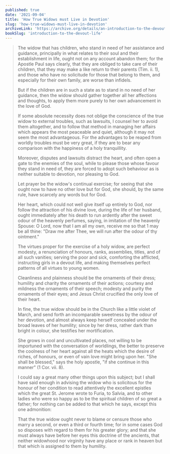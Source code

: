 ```yaml
---
published: true
date: '2021-09-04'
title: 'How True Widows must Live in Devotion'
slug: 'how-true-widows-must-live-in-devotion'
archiveLink: 'https://archive.org/details/an-introduction-to-the-devout-life/page/215?view=theater'
bookSlug: 'introduction-to-the-devout-life'
---
```


> The widow that has children, who stand in need of her assistance and guidance, principally in what relates to their soul and their establishment in life, ought not on any account abandon them; for the Apostle Paul says clearly, that they are obliged to take care of their children, that they may make a like return to their parents (Tim. ii. 1), and those who have no solicitude for those that belong to them, and especially for their own family, are worse than infidels.
>
> But if the children are in such a state as to stand in no need of her guidance, then the widow should gather together all her affections and thoughts, to apply them more purely to her own advancement in the love of God.
>
> If some absolute necessity does not oblige the conscience of the true widow to external troubles, such as lawsuits, I counsel her to avoid them altogether, and to follow that method in managing her affairs which appears the most peaceable and quiet, although it may not seem the most advantageous. ​For the advantages to be reaped from worldly troubles must be very great, if they are to bear any comparison with the happiness of a holy tranquillity.
>
> Moreover, disputes and lawsuits distract the heart, and often open a gate to the enemies of the soul, while to please those whose favour they stand in need of, they are forced to adopt such behaviour as is neither suitable to devotion, nor pleasing to God.
>
> Let prayer be the widow's continual exercise; for seeing that she ought now to have no other love but for God, she should, by the same rule, have scarcely any words but for God.
>
> Her heart, which could not well give itself up entirely to God, nor follow the attraction of his divine love, during the life of her husband, ought immediately after his death to run ardently after the sweet odour of the heavenly perfumes, saying, in imitation of the heavenly Spouse: O Lord, now that I am all my own, receive me so that 1 may be all thine: "Draw me after Thee, we will run after the odour of thy ointment."
>
> The virtues proper for the exercise of a holy widow, are perfect modesty, a renunciation of honours, ranks, assemblies, titles, and of all such vanities; serving the poor and sick, comforting the afflicted, instructing girls in a devout life, and making themselves perfect patterns of all virtues to young women.
>
> Cleanliness and plainness should be the ornaments of their dress; humility and charity the ornaments of their actions; courtesy and mildness the ornaments of their speech; modesty and purity the ornaments of their eyes; and Jesus Christ crucified the only love of their heart.
>
> In fine, the true widow should be in the Church like a little violet of March, and send forth an incomparable sweetness by the odour of her devotion, and almost always keep herself concealed under the broad leaves of her humility; since by her dress, rather dark than bright in colour, she testifies her mortification.
>
> She grows in cool and uncultivated places, not willing to be importuned with the conversation of worldlings, the better to preserve the coolness of her heart against all the heats which the desire of riches, of honours, or even of vain love might bring upon her. "She shall be blessed," says the holy apostle, "if she continue in this manner" (1 Cor. vii. 8).
>
> I could say a great many other things upon this subject; but I shall have said enough in advising the widow who is solicitous for the honour of her condition to read attentively the excellent epistles which the great St. Jerome wrote to Furia, to Salvia, and to other ladies who were so happy as to be the spiritual children of so great a father; for nothing can be added to that which he says, except this one admonition:
>
> That the true widow ought never to blame or censure those who marry a second, or even a third or fourth time; for in some cases God so disposes with regard to them for his greater glory; and that she must always have before her eyes this doctrine of the ancients, that neither widowhood nor virginity have any place or rank in heaven but that which is assigned to them by humility.